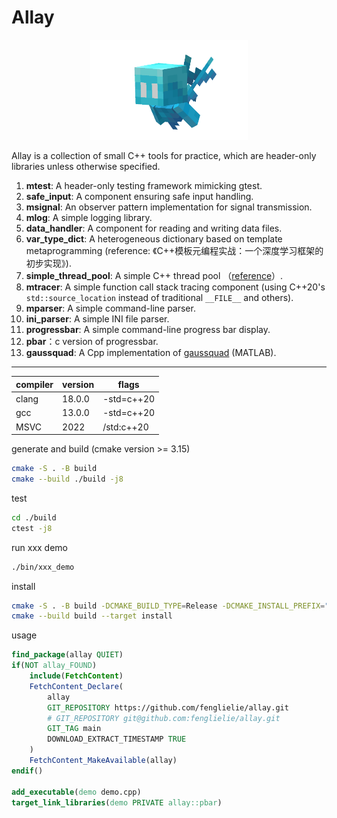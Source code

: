 # Allay

<div style="text-align: center;">
  <img src="https://raw.githubusercontent.com/fenglielie/notes_image/main/img/allay_fly.gif" style="width: 50%" title="Allay"/>
</div>

Allay is a collection of small C++ tools for practice, which are header-only libraries unless otherwise specified.

1. **mtest**: A header-only testing framework mimicking gtest.
2. **safe_input**: A component ensuring safe input handling.
3. **msignal**: An observer pattern implementation for signal transmission.
4. **mlog**:  A simple logging library.
5. **data_handler**: A component for reading and writing data files.
6. **var_type_dict**: A heterogeneous dictionary based on template metaprogramming (reference: 《C++模板元编程实战：一个深度学习框架的初步实现》).
7. **simple_thread_pool**: A simple C++ thread pool （[reference](https://www.limerence2017.com/2023/09/17/concpp07/)）.
8. **mtracer**: A simple function call stack tracing component (using C++20's `std::source_location` instead of traditional `__FILE__` and others).
9. **mparser**: A simple command-line parser.
10. **ini_parser**: A simple INI file parser.
11. **progressbar**: A simple command-line progress bar display.
12. **pbar**：c version of progressbar.
13. **gaussquad**: A Cpp implementation of [gaussquad](https://github.com/fenglielie/gaussquad) (MATLAB).

---

| compiler | version | flags      |
| -------- | ------- | ---------- |
| clang    | 18.0.0  | -std=c++20 |
| gcc      | 13.0.0  | -std=c++20 |
| MSVC     | 2022    | /std:c++20 |


generate and build (cmake version >= 3.15)
```bash
cmake -S . -B build
cmake --build ./build -j8
```

test
```bash
cd ./build
ctest -j8
```

run xxx demo
```bash
./bin/xxx_demo
```

install
```bash
cmake -S . -B build -DCMAKE_BUILD_TYPE=Release -DCMAKE_INSTALL_PREFIX="~/.local/"
cmake --build build --target install
```

usage
```cmake
find_package(allay QUIET)
if(NOT allay_FOUND)
    include(FetchContent)
    FetchContent_Declare(
        allay
        GIT_REPOSITORY https://github.com/fenglielie/allay.git
        # GIT_REPOSITORY git@github.com:fenglielie/allay.git
        GIT_TAG main
        DOWNLOAD_EXTRACT_TIMESTAMP TRUE
    )
    FetchContent_MakeAvailable(allay)
endif()

add_executable(demo demo.cpp)
target_link_libraries(demo PRIVATE allay::pbar)
```
